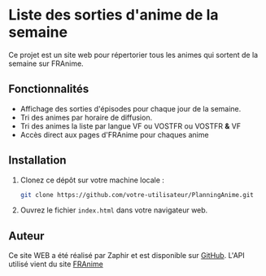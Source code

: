 # Liste des sorties d'anime de la semaine
Ce projet est un site web pour répertorier tous les animes qui sortent de la semaine sur FRAnime.


## Fonctionnalités
- Affichage des sorties d'épisodes pour chaque jour de la semaine.
- Tri des animes par horaire de diffusion.
- Tri des animes la liste par langue VF ou VOSTFR ou VOSTFR **&** VF
- Accès direct aux pages d'FRAnime pour chaques anime

## Installation
1. Clonez ce dépôt sur votre machine locale :
    ```bash
    git clone https://github.com/votre-utilisateur/PlanningAnime.git
    ```
2. Ouvrez le fichier `index.html` dans votre navigateur web.

## Auteur
Ce site WEB a été réalisé par Zaphir et est disponible sur [GitHub](https://github.com/zaphir21).
L'API utilisé vient du site [FRAnime](https://franime.fr/)
